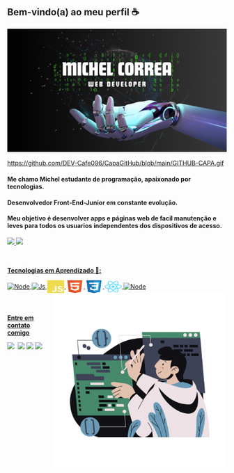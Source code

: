 
## Bem-vindo(a) ao meu perfil ☕ 
<div img align="center" max-width 600px

 ![Capa Github](https://github.com/DEV-Cafe096/CapaGitHub/blob/main/Futuristic%20Technology%20Conference%20Presentation.png) 
 </div>

 https://github.com/DEV-Cafe096/CapaGitHub/blob/main/GITHUB-CAPA.gif

#### Me chamo Michel estudante de programação, apaixonado por tecnologias. 
#### Desenvolvedor Front-End-Junior em constante evolução.
#### Meu objetivo é desenvolver apps e páginas web de facil manutenção e leves para todos os usuarios independentes dos dispositivos de acesso. 








 <div>
   <a href="https://github.com/DEV-Cafe096">
   <img height="180em" src="https://github-readme-stats.vercel.app/api?username=DEV-Cafe096
&show_icons=true&theme=tokyonight&include_all_commits=true&count_private=true"/>
   <img height="180em" src="https://github-readme-stats.vercel.app/api/top-langs/?username=DEV-Cafe096
&layout=compact&langs_count=6&theme=tokyonight"/>
   
</div>
    
<div style="display: inline_block"><br>

<br>
 
 <strong>Tecnologias em Aprendizado 🌱:</strong>

         
          
         
   <img align="center" alt="Node" height="40" width="50" src="https://cdn.jsdelivr.net/gh/devicons/devicon@latest/icons/nodejs/nodejs-original-wordmark.svg" />
  <img align="center" alt="Js" height="40" width="50" src="https://cdn.jsdelivr.net/gh/devicons/devicon/icons/java/java-plain-wordmark.svg" />                    
  <img align="center" alt="Js" height="30" width="40" src="https://raw.githubusercontent.com/devicons/devicon/master/icons/javascript/javascript-plain.svg">
  <img align="center" alt="HTML" height="30" width="40" src="https://raw.githubusercontent.com/devicons/devicon/master/icons/html5/html5-original.svg">
  <img align="center" alt="CSS" height="30" width="40" src="https://raw.githubusercontent.com/devicons/devicon/master/icons/css3/css3-original.svg">
   <img align="center" alt="React" height="30" width="40" src="https://raw.githubusercontent.com/devicons/devicon/master/icons/react/react-original.svg">
   <img align="center" alt="Node" height="40" width="50" src="https://cdn.jsdelivr.net/gh/devicons/devicon@latest/icons/typescript/typescript-original.svg" />  
   <br>

   <img align="right" alt="" height="400px" width="400px" src="https://github.com/DEV-Cafe096/CapaGitHub/blob/main/GITHUBdesign%20(2).png">
  
  
</div>

 
<br>
 

 
<div> 
 <br>
 <p><strong>Entre em contato comigo</strong></p>

<a href="https://api.whatsapp.com/send/?phone=5551995351233" target="_blank"><img src="https://img.shields.io/badge/-whatsapp-green?style=for-the-badge&logo=WhatsApp&logoColor=white"></a>&nbsp;
 <a href="https://discord.com/channels/@me" target="_blank"><img src="https://img.shields.io/badge/Discord-7289DA?style=for-the-badge&logo=discord&logoColor=white" target="_blank"></a> 
 <a href = "mailto:devcafe096@gmail.com"><img src="https://img.shields.io/badge/-Gmail-%23333?style=for-the-badge&logo=gmail&logoColor=white" target="_blank"></a>
 <a href="https://www.linkedin.com/in/michel-correa-484a0511b/" target="_blank"><img src="https://img.shields.io/badge/-LinkedIn-%230077B5?style=for-the-badge&logo=linkedin&logoColor=white" target="_blank"></a>


